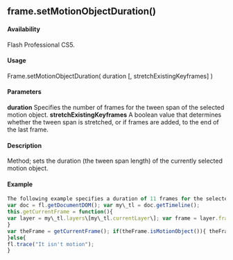 ## frame.setMotionObjectDuration()

#### Availability

Flash Professional CS5.

#### Usage

Frame.setMotionObjectDuration( duration \[, stretchExistingKeyframes\] )

#### Parameters

**duration** Specifies the number of frames for the tween span of the selected motion object.
**stretchExistingKeyframes** A boolean value that determines whether the tween span is stretched, or if frames are added, to the end of the last frame.

#### Description

Method; sets the duration (the tween span length) of the currently selected motion object.

#### Example

```javascript
The following example specifies a duration of 11 frames for the selected motion object.
var doc = fl.getDocumentDOM(); var my\_tl = doc.getTimeline();
this.getCurrentFrame = function(){
var layer = my\_tl.layers\[my\_tl.currentLayer\]; var frame = layer.frames\[my\_tl.currentFrame\]; return frame;
}
var theFrame = getCurrentFrame(); if(theFrame.isMotionObject()){ theFrame.setMotionObjectDuration(11);
}else{
fl.trace("It isn't motion");
}

```